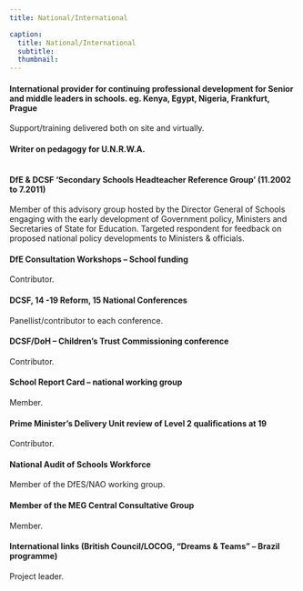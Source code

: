 ```yaml
---
title: National/International

caption:
  title: National/International
  subtitle: 
  thumbnail:
---
```

#### International provider for continuing professional development for Senior and middle leaders in schools. eg. Kenya, Egypt, Nigeria, Frankfurt, Prague
Support/training delivered both on site and virtually.
#### Writer on pedagogy for U.N.R.W.A.<br/><br/>

#### DfE & DCSF ‘Secondary Schools Headteacher Reference Group’ (11.2002 to 7.2011)
Member of this advisory group hosted by the Director General of Schools engaging with the early development of Government policy, Ministers and Secretaries of State for Education. Targeted respondent for feedback on proposed national policy developments to Ministers & officials.
#### DfE Consultation Workshops – School funding
Contributor.
#### DCSF, 14 -19 Reform, 15 National Conferences
Panellist/contributor to each conference.
#### DCSF/DoH – Children’s Trust Commissioning conference
Contributor.
#### School Report Card – national working group
Member.
#### Prime Minister’s Delivery Unit review of Level 2 qualifications at 19
Contributor.
#### National Audit of Schools Workforce
Member of the DfES/NAO working group.
#### Member of the MEG Central Consultative Group
Member.
#### International links (British Council/LOCOG, “Dreams & Teams” – Brazil programme)
Project leader.
